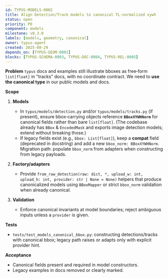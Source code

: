 ```yaml
---
id: TYPUS-MODELS-0002
title: Align Detection/Track models to canonical TL-normalized xywh
status: open
priority: P0
component: models
milestone: v0.3.0
labels: [models, geometry, canonical]
owner: typus-agent
created: 2025-08-29
depends_on: [TYPUS-GEOM-0001]
blocks: [TYPUS-SCHEMA-0003, TYPUS-DOC-0004, TYPUS-REL-0005]
---
```


**Problem**
`typus` docs and examples still illustrate bboxes as free‑form `list[float]` in "tracks" docs, with no coordinate contract. We need to **use the canonical type** in our public models and docs. 

**Scope**

1. **Models**

   * In `typus/models/detection.py` and/or `typus/models/tracks.py` (if present), ensure bbox‑carrying objects reference **`BBoxXYWHNorm`** for canonical fields rather than bare `list[float]`.
     (The codebase already has `BBox` & `EncodedMask` and exports image detection models; extend without breaking those.) 
   * If legacy fields exist (e.g., `bbox: List[float]`), keep a **compat** field (deprecated in docstring) and add a new `bbox_norm: BBoxXYWHNorm`. Migration path: populate `bbox_norm` from adapters when constructing from legacy payloads.

2. **Factory/adapters**

   * Provide `from_raw_detection(raw: dict, *, upload_w: int, upload_h: int, provider: str | None = None)` helpers that produce canonicalized models using `BBoxMapper` or strict `bbox_norm` validation when already canonical.

3. **Validation**

   * Enforce canonical invariants at model boundaries; reject ambiguous inputs unless a `provider` is given.

**Tests**

* `tests/test_models_canonical_bbox.py`: constructing detections/tracks with canonical bbox; legacy path raises or adapts only with explicit provider hint.

**Acceptance**

* Canonical fields present and required in model constructors.
* Legacy examples in docs removed or clearly marked.